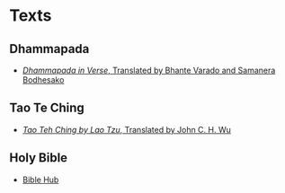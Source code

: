 # Texts

## Dhammapada

- [*Dhammapada in Verse*, Translated by Bhante Varado and Samanera Bodhesako](http://www.suttas.net/english/suttas/khuddaka-nikaya/dhammapada/index.php)

## Tao Te Ching

- [*Tao Teh Ching by Lao Tzu*, Translated by John C. H. Wu](https://terebess.hu/english/tao/wu.html)

## Holy Bible

- [Bible Hub](https://biblehub.com/)
